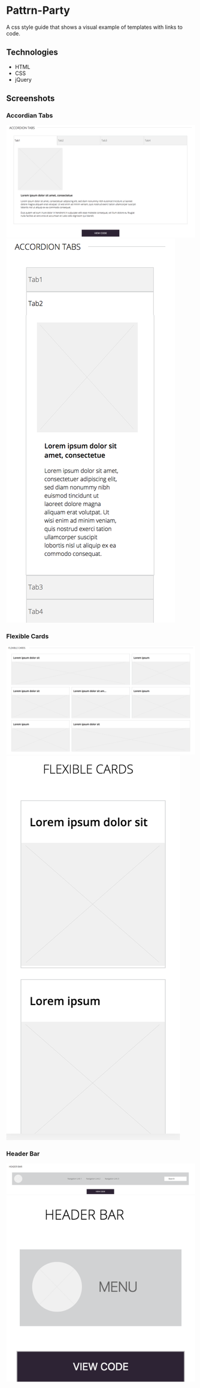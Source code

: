 # Pattrn-Party

A css style guide that shows a visual example of templates with links to code.

## Technologies
* HTML
* CSS
* jQuery

## Screenshots

### Accordian Tabs
<img src="https://github.com/marikaross/Pattrn-Party/blob/master/images/Tabs.png" />
<img src="https://github.com/marikaross/Pattrn-Party/blob/master/images/MobileTabs.png" />

### Flexible Cards
<img src="https://github.com/marikaross/Pattrn-Party/blob/master/images/Flexcards.png" />
<img src="https://github.com/marikaross/Pattrn-Party/blob/master/images/mobileCards.png" />

### Header Bar
<img src="https://github.com/marikaross/Pattrn-Party/blob/master/images/header.png" />
<img src="https://github.com/marikaross/Pattrn-Party/blob/master/images/mobileHeader.png" />


